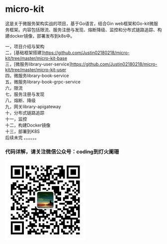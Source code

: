 # micro-kit

这是关于微服务架构实战的项目，基于Go语言，结合Gin web框架和Go-kit微服务框架。内容包括限流、服务注册与发现、熔断降级、监控和分布式链路追踪、构建docker镜像，部署发布到k8s中。 

一，项目介绍与架构  
二，[基础框架搭建]https://github.com/Justin02180218/micro-kit/tree/master/micro-kit-base  
三，[微服务library-user-service]https://github.com/Justin02180218/micro-kit/tree/master/micro-kit-user  
四，微服务library-book-service  
五，微服务library-book-grpc-service  
六，限流  
七，服务注册与发现  
八，熔断、降级  
九，网关library-apigateway  
十，分布式链路追踪  
十一，监控  
十二，构建Docker镜像  
十三，部署到K8S  
后续未完 。。。。。。  

### 代码详解，请关注微信公众号：coding到灯火阑珊

![Image](https://github.com/Justin02180218/distribute-election-bully/blob/master/qrcode_for_gh_8a5b7b90c100_258.jpg)
